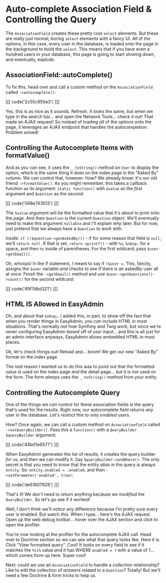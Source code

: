 # Auto-complete Association Field & Controlling the Query

The `AssociationField` creates these pretty cool `select` elements. But these are
really just normal, boring `select` elements with a fancy UI. *All* of the options,
in this case, every user in the database, is loaded onto the page in the background
to build the `select`. This means that if you have even a hundred users in your
database, this page is going to start slowing down, and eventually, explode.

## AssociationField::autoComplete()

To fix this, head over and call a custom method on the `AssociationField` called
`->autocomplete()`:

[[[ code('2c55c950e3') ]]]

Yes, this *is* as nice as it sounds. Refresh. It *looks* the same, but when we type
in the search bar... and open the Network Tools... check it out! That made an AJAX
request! So instead of loading *all* of the options onto the page, it leverages an
AJAX endpoint that handles the autocompletion. Problem solved!

## Controlling the Autocomplete Items with formatValue()

And as you can see, it uses the `__toString()` method on `User` to display the
option, which is the same thing it does on the index page in the "Asked By"
column. We *can* control that, however. How? We already know: it's our old friend
`->formatValue()`. As you might remember, this takes a callback function as its
argument: `static function()` with `$value` as the *first* argument
and `Question` as the second:

[[[ code('568e743513') ]]]

The `$value` argument will be the formatted value that it's *about* to print onto
the page. And then `Question` is the current `Question` object. We'll eventually
need to make this argument `nullable` and I'll explain *why* later. But for now,
just pretend that we always have a `Question` to work with.

Inside: `if (!$question->getAskedBy())` - if for some reason that field is `null`,
we'll `return null`. If that *is* set, `return sprintf()` - with `%s`, `&nbsp;` for
a space, and then `%s` inside of parentheses. For the first wildcard, pass
`$user->getEmail()`.

Oh, whoops! In the if statement, I meant to say if `!$user =`. This, fancily, assigns
the `$user` variable *and* checks to see if there *is* an askedBy user all at once.
Finish the `->getEmail()` method and use `$user->getQuestions()->count()` for the
second wildcard:

[[[ code('69f7dbd321') ]]]

## HTML IS Allowed in EasyAdmin

Oh, and about that `&nbsp;`. I added this, in part, to show off the fact that when
you render things in EasyAdmin, you *can* include HTML in most situations. That's
normally *not* how Symfony and Twig work, but since we're never configuring
EasyAdmin *based* off of *user* input... and this is all just for an admin interface
anyways, EasyAdmin allows embedded HTML in most places.

Ok, let's check things out! Reload and... boom! We get our new "Asked By" format
on the index page.

The *real* reason I wanted us to do this was to point out that the formatted value
is used on the index page *and* the detail page... but it is *not* used on the form.
The form *always* uses the `__toString()` method from your entity.

## Controlling the Autocomplete Query

One of the things we *can* control for these association fields is the query that's
used for the results. Right now, our autocomplete field returns *any* user in
the database. Let's restrict this to only *enabled* users.

How? Once again, we can call a custom method on `AssociationField` called
`->setQueryBuilder()`. Pass this a `function()` with a `QueryBuilder $queryBuilder`
argument:

[[[ code('44b01e8577') ]]]

When EasyAdmin generates the list of results, it creates the query builder *for*
us, and then we can modify it. Say `$queryBuilder->andWhere()`. The only secret
is that you need to know that the entity *alias* in the query is always
`entity`. So: `entity.enabled = :enabled`, and then `->setParameter('enabled', true)`:

[[[ code('de61807928') ]]]

That's it! We don't need to *return* anything because we *modified* the
`QueryBuilder`. So let's go see if it worked!

Well, I don't think we'll *notice* any difference because I'm pretty sure every
user *is* enabled. But watch this. When I type... here's the AJAX request.
Open up the web debug toolbar... hover over the AJAX section and click to open
the profiler.

You're now looking at the profiler for the autocomplete AJAX call. Head over to
Doctrine section so we can see what that query looks like. Here it is. Click "View
formatted query". Cool! It looks on every field to see if it matches the `%ti%`
value *and* it has WHERE `enabled = ?` with a value of 1... which comes from up
here. Super cool!

Next: could we use an `AssociationField` to handle a *collection* relationship?
Like to edit the collection of *answers* related to a `Question`? Totally! But
we'll need a few Doctrine & form tricks to help us.

